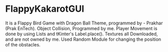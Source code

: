 # FlappyKakarotGUI
It is a Flappy Bird Game with Dragon Ball Theme, programmed by - Prakhar (Prak EnTech).
Object Collision, Programmed by me.
Player Movement is done by using Lists and tKinter's Label.place().
Textures all Downloaded, and are not owned by me.
Used Random Module for changing the position of the obstacles.
